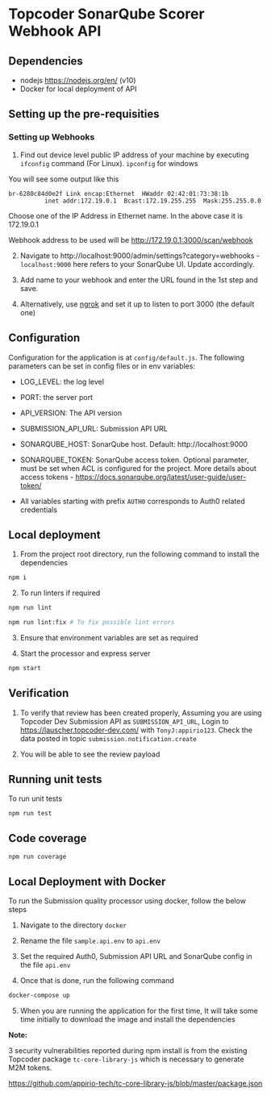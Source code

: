 # Topcoder SonarQube Scorer Webhook API

## Dependencies

- nodejs https://nodejs.org/en/ (v10)
- Docker for local deployment of API

## Setting up the pre-requisities

### Setting up Webhooks

1. Find out device level public IP address of your machine by executing `ifconfig` command (For Linux). `ipconfig` for windows

You will see some output like this
```
br-6280c84d0e2f Link encap:Ethernet  HWaddr 02:42:01:73:38:1b  
          inet addr:172.19.0.1  Bcast:172.19.255.255  Mask:255.255.0.0
```

Choose one of the IP Address in Ethernet name. In the above case it is 172.19.0.1

Webhook address to be used will be http://172.19,0.1:3000/scan/webhook

2. Navigate to http://localhost:9000/admin/settings?category=webhooks - `localhost:9000` here refers to your SonarQube UI. Update accordingly.

3. Add name to your webhook and enter the URL found in the 1st step and save.

4. Alternatively, use [ngrok](https://ngrok.com/) and set it up to listen to port 3000 (the default one)

## Configuration

Configuration for the application is at `config/default.js`.
The following parameters can be set in config files or in env variables:

- LOG_LEVEL: the log level
- PORT: the server port
- API_VERSION: The API version
- SUBMISSION_API_URL: Submission API URL

- SONARQUBE_HOST: SonarQube host. Default: http://localhost:9000
- SONARQUBE_TOKEN: SonarQube access token. Optional parameter, must be set when ACL is configured for the project.
More details about access tokens - https://docs.sonarqube.org/latest/user-guide/user-token/

- All variables starting with prefix `AUTH0` corresponds to Auth0 related credentials

## Local deployment

1. From the project root directory, run the following command to install the dependencies

```bash
npm i
```

2. To run linters if required

```bash
npm run lint

npm run lint:fix # To fix possible lint errors
```

3. Ensure that environment variables are set as required

4. Start the processor and express server

```bash
npm start
```

## Verification

1. To verify that review has been created properly, Assuming you are using Topcoder Dev Submission API as `SUBMISSION_API_URL`, Login to https://lauscher.topcoder-dev.com/ with `TonyJ:appirio123`. Check the data posted in topic `submission.notification.create`

2. You will be able to see the review payload

## Running unit tests

To run unit tests

```
npm run test
```

## Code coverage

```
npm run coverage
```

## Local Deployment with Docker

To run the Submission quality processor using docker, follow the below steps

1. Navigate to the directory `docker`

2. Rename the file `sample.api.env` to `api.env`

3. Set the required Auth0, Submission API URL and SonarQube config in the file `api.env`

4. Once that is done, run the following command

```bash
docker-compose up
```

5. When you are running the application for the first time, It will take some time initially to download the image and install the dependencies

**Note:**

3 security vulnerabilities reported during npm install is from the existing Topcoder package `tc-core-library-js` which is necessary to generate M2M tokens.

https://github.com/appirio-tech/tc-core-library-js/blob/master/package.json
